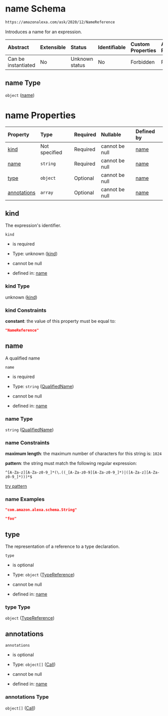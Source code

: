 # name Schema

```txt
https://amazonalexa.com/ask/2020/12/NameReference
```

Introduces a name for an expression.

| Abstract            | Extensible | Status         | Identifiable | Custom Properties | Additional Properties | Access Restrictions | Defined In                                                                    |
| :------------------ | :--------- | :------------- | :----------- | :---------------- | :-------------------- | :------------------ | :---------------------------------------------------------------------------- |
| Can be instantiated | No         | Unknown status | No           | Forbidden         | Forbidden             | none                | [NameReference.json](../../schemas/NameReference.json "open original schema") |

## name Type

`object` ([name](namereference.md))

# name Properties

| Property                    | Type          | Required | Nullable       | Defined by                                                                                                                  |
| :-------------------------- | :------------ | :------- | :------------- | :-------------------------------------------------------------------------------------------------------------------------- |
| [kind](#kind)               | Not specified | Required | cannot be null | [name](namereference-properties-kind.md "https://amazonalexa.com/ask/2020/12/NameReference#/properties/kind")               |
| [name](#name)               | `string`      | Required | cannot be null | [name](actiondeclaration-properties-qualifiedname.md "https://amazonalexa.com/ask/2020/12/QualifiedName#/properties/name")  |
| [type](#type)               | `object`      | Optional | cannot be null | [name](actiondeclaration-properties-typereference.md "https://amazonalexa.com/ask/2020/12/TypeReference#/properties/type")  |
| [annotations](#annotations) | `array`       | Optional | cannot be null | [name](namereference-properties-annotations.md "https://amazonalexa.com/ask/2020/12/NameReference#/properties/annotations") |

## kind

The expression's identifier.

`kind`

*   is required

*   Type: unknown ([kind](namereference-properties-kind.md))

*   cannot be null

*   defined in: [name](namereference-properties-kind.md "https://amazonalexa.com/ask/2020/12/NameReference#/properties/kind")

### kind Type

unknown ([kind](namereference-properties-kind.md))

### kind Constraints

**constant**: the value of this property must be equal to:

```json
"NameReference"
```

## name

A qualified name

`name`

*   is required

*   Type: `string` ([QualifiedName](actiondeclaration-properties-qualifiedname.md))

*   cannot be null

*   defined in: [name](actiondeclaration-properties-qualifiedname.md "https://amazonalexa.com/ask/2020/12/QualifiedName#/properties/name")

### name Type

`string` ([QualifiedName](actiondeclaration-properties-qualifiedname.md))

### name Constraints

**maximum length**: the maximum number of characters for this string is: `1024`

**pattern**: the string must match the following regular expression:&#x20;

```regexp
^[A-Za-z][A-Za-z0-9_]*(\.((_[A-Za-z0-9][A-Za-z0-9_]*)|([A-Za-z][A-Za-z0-9_]*)))*$
```

[try pattern](https://regexr.com/?expression=%5E%5BA-Za-z%5D%5BA-Za-z0-9_%5D*\(%5C.\(\(_%5BA-Za-z0-9%5D%5BA-Za-z0-9_%5D*\)%7C\(%5BA-Za-z%5D%5BA-Za-z0-9_%5D*\)\)\)*%24 "try regular expression with regexr.com")

### name Examples

```json
"com.amazon.alexa.schema.String"
```

```json
"foo"
```

## type

The representation of a reference to a type declaration.

`type`

*   is optional

*   Type: `object` ([TypeReference](actiondeclaration-properties-typereference.md))

*   cannot be null

*   defined in: [name](actiondeclaration-properties-typereference.md "https://amazonalexa.com/ask/2020/12/TypeReference#/properties/type")

### type Type

`object` ([TypeReference](actiondeclaration-properties-typereference.md))

## annotations



`annotations`

*   is optional

*   Type: `object[]` ([Call](actiondeclaration-properties-annotations-call.md))

*   cannot be null

*   defined in: [name](namereference-properties-annotations.md "https://amazonalexa.com/ask/2020/12/NameReference#/properties/annotations")

### annotations Type

`object[]` ([Call](actiondeclaration-properties-annotations-call.md))
